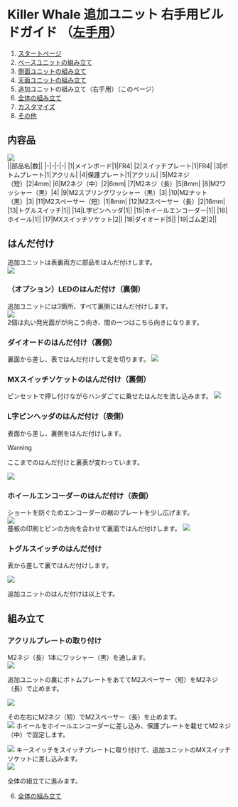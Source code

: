 
# Killer Whale 追加ユニット 右手用ビルドガイド （[左手用](../左手用/5_追加ユニット.md)）

1. [スタートページ](../README.md)
2. [ベースユニットの組み立て](../右手用/2_ベースユニット.md)
3. [側面ユニットの組み立て](../右手用/3_側面ユニット_トラックボール.md)
4. [天面ユニットの組み立て](../右手用/4_天面ユニット.md)
5. 追加ユニットの組み立て（右手用）（このページ）
6. [全体の組み立て](../右手用/6_全体の組み立て.md)
7. [カスタマイズ](../右手用/7_カスタマイズ.md)
8. [その他](../右手用/8_その他.md)

## 内容品
![](../img/5_add_r/5_1_contents.jpg)    
||部品名|数||
|-|-|-|-|
|1|メインボード|1|FR4|
|2|スイッチプレート|1|FR4|
|3|ボトムプレート|1|アクリル|
|4|保護プレート|1|アクリル|
|5|M2ネジ（短）|2|4mm|
|6|M2ネジ（中）|2|6mm|
|7|M2ネジ（長）|5|8mm|
|8|M2ワッシャー（黒）|4|
|9|M2スプリングワッシャー（黒）|3|
|10|M2ナット（黒）|3|
|11|M2スペーサー（短）|1|8mm|
|12|M2スペーサー（長）|2|16mm|
|13|トグルスイッチ|1||
|14|L字ピンヘッダ|1||
|15|ホイールエンコーダー|1||
|16|ホイール|1||
|17|MXスイッチソケット|2||
|18|ダイオード|5||
|19|ゴム足|2||

## はんだ付け
追加ユニットは表裏両方に部品をはんだ付けします。  
![](../img/5_add_r/5_2_overall.jpg)   

### （オプション）LEDのはんだ付け（裏側）
追加ユニットには3箇所、すべて裏側にはんだ付けします。  
![](../img/5_add_r/5_3_led.jpg)   
2個は丸い発光面がが向こう向き、間の一つはこちら向きになります。  

### ダイオードのはんだ付け（裏側）
裏面から差し、表ではんだ付けして足を切ります。 
![](../img/5_add_r/5_4_diode.jpg)   

### MXスイッチソケットのはんだ付け（裏側）
ピンセットで押し付けながらハンダごてに乗せたはんだを流し込みます。 
![](../img/5_add_r/5_5_mx_socket.jpg)   


### L字ピンヘッダのはんだ付け（表側）
表面から差し、裏側をはんだ付けします。   

> [!WARNING]
> ここまでのはんだ付けと裏表が変わっています。

![](../img/5_add_r/5_6_angle_pin_header.jpg)   

### ホイールエンコーダーのはんだ付け（表側）
ショートを防ぐためエンコーダーの裾のプレートを少し広げます。  
![](../img/c_whell.jpg)  
基板の印刷とピンの方向を合わせて裏面ではんだ付けします。
![](../img/5_add_r/5_7_encoder.jpg)   

### トグルスイッチのはんだ付け
表から差して裏ではんだ付けします。 

![](../img/5_add_r/5_8_toggle.jpg)    
  
追加ユニットのはんだ付けは以上です。  

## 組み立て
### アクリルプレートの取り付け
M2ネジ（長）1本にワッシャー（黒）を通します。  
![](../img/5_add_r/5_9_screw.jpg)   

追加ユニットの裏にボトムプレートをあててM2スペーサー（短）をM2ネジ（長）で止めます。
  
![](../img/5_add_r/5_10_bottom.jpg)   
  
その左右にM2ネジ（短）でM2スペーサー（長）を止めます。  
![](../img/5_add_r/5_11_spacer.jpg) 
ホイールをホイールエンコーダーに差し込み、保護プレートを載せてM2ネジ（中）で固定します。  

![](../img/5_add_r/5_12_acrylic.jpg) 
キースイッチをスイッチプレートに取り付けて、追加ユニットのMXスイッチソケットに差し込みます。  
![](../img/5_add_r/5_13_complete.jpg) 

全体の組立てに進みます。

6. [全体の組み立て](../右手用/6_全体の組み立て.md)
